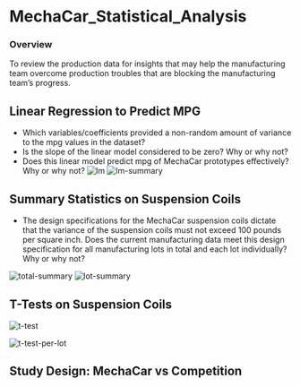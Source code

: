 # MechaCar_Statistical_Analysis
### Overview
To review the production data for insights that may help the manufacturing team overcome production troubles that are blocking the manufacturing team’s progress.
## Linear Regression to Predict MPG

- Which variables/coefficients provided a non-random amount of variance to the mpg values in the dataset?
- Is the slope of the linear model considered to be zero? Why or why not?
- Does this linear model predict mpg of MechaCar prototypes effectively? Why or why not?
![lm](https://user-images.githubusercontent.com/84524153/133928297-a261dd4c-f24d-4d2c-be1b-00c8d9771064.png)
![lm-summary](https://user-images.githubusercontent.com/84524153/133928314-8aa404ab-5aff-4eb5-9de4-abc7217b5f08.png)

## Summary Statistics on Suspension Coils
- The design specifications for the MechaCar suspension coils dictate that the variance of the suspension coils must not exceed 100 pounds per square inch. Does the current manufacturing data meet this design specification for all manufacturing lots in total and each lot individually? Why or why not?

![total-summary](https://user-images.githubusercontent.com/84524153/133928986-9ec9b213-a84b-45c7-92ac-0d247c4921a1.png)
![lot-summary](https://user-images.githubusercontent.com/84524153/133928995-ce3d2959-cfe4-4e45-b16e-50c39bf97268.png)


## T-Tests on Suspension Coils

![t-test](https://user-images.githubusercontent.com/84524153/133929002-00ec904b-4391-45cc-b08c-6247859e12b8.png)

![t-test-per-lot](https://user-images.githubusercontent.com/84524153/133929007-3436b462-4b69-4c09-9bef-09bc670be13e.png)

## Study Design: MechaCar vs Competition
